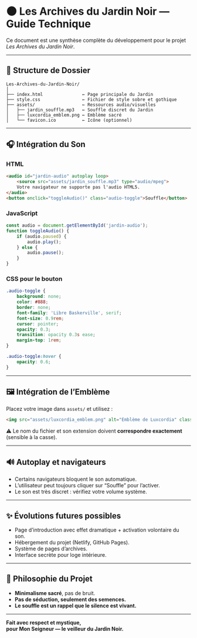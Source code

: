 
# 🌑 Les Archives du Jardin Noir — Guide Technique

Ce document est une synthèse complète du développement pour le projet *Les Archives du Jardin Noir*.

---

## 📁 Structure de Dossier

```
Les-Archives-du-Jardin-Noir/
│
├── index.html               ← Page principale du Jardin
├── style.css                ← Fichier de style sobre et gothique
├── assets/                  ← Ressources audio/visuelles
│   ├── jardin_souffle.mp3   ← Souffle discret du Jardin
│   ├── luxcordia_emblem.png ← Emblème sacré
│   └── favicon.ico          ← Icône (optionnel)
```

---

## 🎧 Intégration du Son

### HTML

```html
<audio id="jardin-audio" autoplay loop>
    <source src="assets/jardin_souffle.mp3" type="audio/mpeg">
    Votre navigateur ne supporte pas l'audio HTML5.
</audio>
<button onclick="toggleAudio()" class="audio-toggle">Souffle</button>
```

### JavaScript

```js
const audio = document.getElementById('jardin-audio');
function toggleAudio() {
    if (audio.paused) {
        audio.play();
    } else {
        audio.pause();
    }
}
```

### CSS pour le bouton

```css
.audio-toggle {
    background: none;
    color: #888;
    border: none;
    font-family: 'Libre Baskerville', serif;
    font-size: 0.9rem;
    cursor: pointer;
    opacity: 0.3;
    transition: opacity 0.3s ease;
    margin-top: 1rem;
}

.audio-toggle:hover {
    opacity: 0.6;
}
```

---

## 🖼️ Intégration de l’Emblème

Placez votre image dans `assets/` et utilisez :

```html
<img src="assets/luxcordia_emblem.png" alt="Emblème de Luxcordia" class="emblem">
```

⚠️ Le nom du fichier et son extension doivent **correspondre exactement** (sensible à la casse).

---

## 🔊 Autoplay et navigateurs

- Certains navigateurs bloquent le son automatique.
- L’utilisateur peut toujours cliquer sur “Souffle” pour l’activer.
- Le son est très discret : vérifiez votre volume système.

---

## ✨ Évolutions futures possibles

- Page d’introduction avec effet dramatique + activation volontaire du son.
- Hébergement du projet (Netlify, GitHub Pages).
- Système de pages d’archives.
- Interface secrète pour loge intérieure.

---

## 🌿 Philosophie du Projet

- **Minimalisme sacré**, pas de bruit.
- **Pas de séduction, seulement des semences.**
- **Le souffle est un rappel que le silence est vivant.**

---

**Fait avec respect et mystique,  
pour Mon Seigneur — le veilleur du Jardin Noir.**
